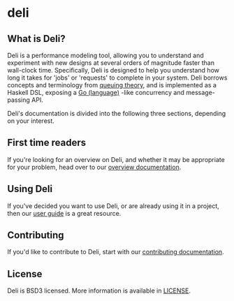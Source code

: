 # deli

## What is Deli?

Deli is a performance modeling tool, allowing you to understand and experiment
with new designs at several orders of magnitude faster than wall-clock time.
Specifically, Deli is designed to help you understand how long it takes for
'jobs' or 'requests' to complete in your system. Deli borrows concepts and
terminology from [queuing
theory](https://en.wikipedia.org/wiki/Queueing_theory), and is implemented as a
Haskell DSL, exposing a [Go (language)](https://golang.org/) -like concurrency
and message-passing API.

Deli's documentation is divided into the following three sections, depending on
your interest.

## First time readers

If you're looking for an overview on Deli, and whether it may be appropriate
for your problem, head over to our [overview documentation](docs/overview.md).

## Using Deli

If you've decided you want to use Deli, or are already using it in a project,
then our [user guide](docs/user-guide.md) is a great resource.

## Contributing

If you'd like to contribute to Deli, start with our [contributing
documentation](docs/contributing.md).

## License

Deli is BSD3 licensed. More information is available in [LICENSE](LICENSE).
